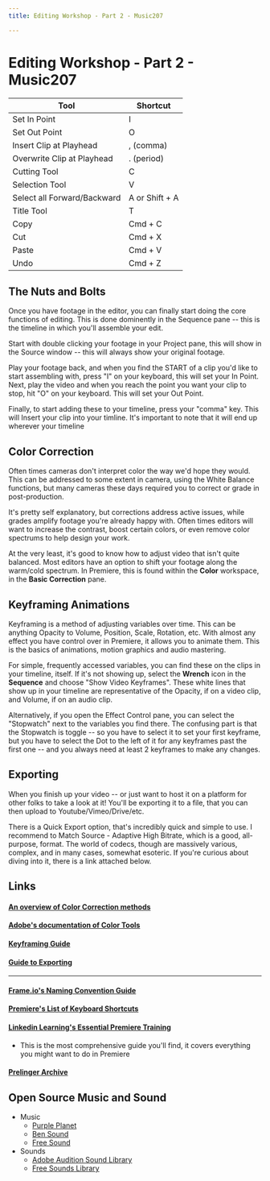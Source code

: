 ```yaml
---
title: Editing Workshop - Part 2 - Music207

---
```


# Editing Workshop - Part 2 - Music207

| Tool | Shortcut | 
| -------- | -------- |
| Set In Point | I  | 
| Set Out Point | O  | 
| Insert Clip at Playhead | , (comma)  | 
| Overwrite Clip at Playhead | . (period)  | 
| Cutting Tool | C  | 
| Selection Tool | V  | 
| Select all Forward/Backward | A or Shift + A  | 
| Title Tool | T  | 
| Copy | Cmd + C  | 
| Cut | Cmd + X  | 
| Paste | Cmd + V  | 
| Undo | Cmd + Z  | 


## The Nuts and Bolts

Once you have footage in the editor, you can finally start doing the core functions of editing. This is done dominently in the Sequence pane -- this is the timeline in which you'll assemble your edit. 

Start with double clicking your footage in your Project pane, this will show in the Source window -- this will always show your original footage. 

Play your footage back, and when you find the START of a clip you'd like to start assembling with, press "I" on your keyboard, this will set your In Point. Next, play the video and when you reach the point you want your clip to stop, hit "O" on your keyboard. This will set your Out Point. 

Finally, to start adding these to your timeline, press your "comma" key. This will Insert your clip into your timline. It's important to note that it will end up wherever your timeline

## Color Correction

Often times cameras don't interpret color the way we'd hope they would. This can be addressed to some extent in camera, using the White Balance functions, but many cameras these days required you to correct or grade in post-production. 

It's pretty self explanatory, but corrections address active issues, while grades amplify footage you're already happy with. Often times editors will want to increase the contrast, boost certain colors, or even remove color spectrums to help design your work. 

At the very least, it's good to know how to adjust video that isn't quite balanced. Most editors have an option to shift your footage along the warm/cold spectrum. In Premiere, this is found within the **Color** workspace, in the **Basic Correction** pane. 

## Keyframing Animations

Keyframing is a method of adjusting variables over time. This can be anything Opacity to Volume, Position, Scale, Rotation, etc. With almost any effect you have control over in Premiere, it allows you to animate them. This is the basics of animations, motion graphics and audio mastering. 

For simple, frequently accessed variables, you can find these on the clips in your timeline, itself. If it's not showing up, select the **Wrench** icon in the **Sequence** and choose "Show Video Keyframes". These white lines that show up in your timeline are representative of the Opacity, if on a video clip, and Volume, if on an audio clip. 

Alternatively, if you open the Effect Control pane, you can select the "Stopwatch" next to the variables you find there. The confusing part is that the Stopwatch is toggle -- so you have to select it to set your first keyframe, but you have to select the Dot to the left of it for any keyframes past the first one -- and you always need at least 2 keyframes to make any changes. 

## Exporting

When you finish up your video -- or just want to host it on a platform for other folks to take a look at it! You'll be exporting it to a file, that you can then upload to Youtube/Vimeo/Drive/etc. 

There is a Quick Export option, that's incredibly quick and simple to use. I recommend to Match Source - Adaptive High Bitrate, which is a good, all-purpose, format. The world of codecs, though are massively various, complex, and in many cases, somewhat esoteric. If you're curious about diving into it, there is a link attached below. 

## Links

#### [An overview of Color Correction methods](https://www.provideocoalition.com/whats-in-a-name/)

#### [Adobe's documentation of Color Tools](https://www.adobe.com/products/premiere/color-correction.html)

#### [Keyframing Guide](https://www.iskysoft.com/video-editing/keyframe-premiere-pro.html)

#### [Guide to Exporting](https://www.premiumbeat.com/blog/pro-tip-exporting-a-finished-video-from-premiere-pro/#:~:text=To%20export%20a%20video%20in,up%20your%20Export%20Settings%20window.)

___________

#### [Frame.io's Naming Convention Guide](https://workflow.frame.io/guide/file-naming)

#### [Premiere's List of Keyboard Shortcuts](https://helpx.adobe.com/premiere-pro/using/keyboard-shortcuts.html)

#### [Linkedin Learning's Essential Premiere Training](https://www.linkedin.com/learning/premiere-pro-2022-essential-training?trk=learning-serp_learning-search-card_search-card&upsellOrderOrigin=default_guest_learning)
* This is the most comprehensive guide you'll find, it covers everything you might want to do in Premiere

#### [Prelinger Archive](https://archive.org/)



## Open Source Music and Sound

- Music
	- [Purple Planet](https://www.purple-planet.com/)
	- [Ben Sound](https://www.bensound.com/)
	- [Free Sound](https://freesound.org/)
- Sounds 
	- [Adobe Audition Sound Library](https://www.adobe.com/products/audition/offers/AdobeAuditionDLCSFX.html)
	- [Free Sounds Library](https://www.freesoundslibrary.com/)